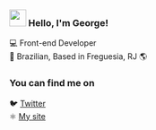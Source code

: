 ### <img src="https://media.giphy.com/media/hvRJCLFzcasrR4ia7z/giphy.gif" width="30px"> Hello, I'm George!

💻 Front-end Developer <br/>
🏡 Brazilian, Based in Freguesia, RJ 🌎

### You can find me on

🐦 [Twitter](https://twitter.com/g3orgebias) <br/>
⚛️ [My site](https://georgebias.com.br)